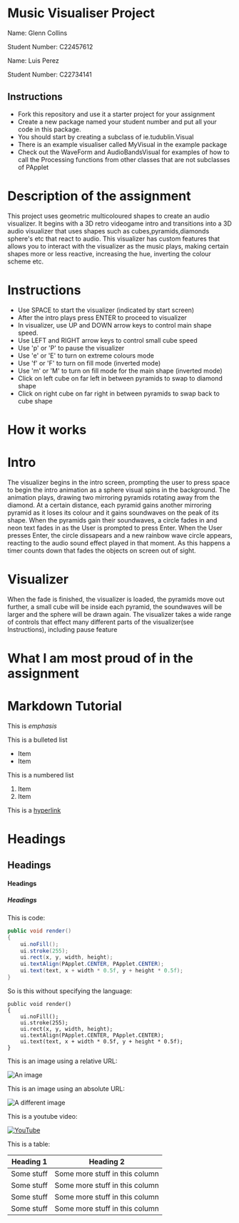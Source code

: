 # Music Visualiser Project

Name: Glenn Collins

Student Number: C22457612

Name: Luis Perez

Student Number: C22734141

## Instructions
- Fork this repository and use it a starter project for your assignment
- Create a new package named your student number and put all your code in this package.
- You should start by creating a subclass of ie.tudublin.Visual
- There is an example visualiser called MyVisual in the example package
- Check out the WaveForm and AudioBandsVisual for examples of how to call the Processing functions from other classes that are not subclasses of PApplet

# Description of the assignment
This project uses geometric multicoloured shapes to create an audio visualizer. It begins with a 3D retro videogame intro and transitions into a 3D audio visualizer 
that uses shapes such as cubes,pyramids,diamonds sphere's etc that react to audio. This visualizer has custom features that allows you to interact with the visualizer as the music plays, making certain shapes more or less reactive, increasing the hue, inverting the colour scheme etc.

# Instructions
- Use SPACE to start the visualizer (indicated by start screen)
- After the intro plays press ENTER to proceed to visualizer
- In visualizer, use UP and DOWN arrow keys to control main shape speed.
- Use LEFT and RIGHT arrow keys to control small cube speed
- Use 'p' or 'P' to pause the visualizer
- Use 'e' or 'E' to turn on extreme colours mode
- Use 'f' or 'F' to turn on fill mode (inverted mode)
- Use 'm' or 'M' to turn on fill mode for the main shape (inverted mode)
- Click on left cube on far left in between pyramids to swap to diamond shape
- Click on right cube on far right in between pyramids to swap back to cube shape

# How it works
# Intro
The visualizer begins in the intro screen, prompting the user to press space to begin the intro animation as a sphere visual spins in the background.
The animation plays, drawing two mirroring pyramids rotating away from the diamond.
At a certain distance, each pyramid gains another mirroring pyramid as it loses its colour and it gains soundwaves on the peak of its shape.
When the pyramids gain their soundwaves, a circle fades in and neon text fades in as the User is prompted to press Enter.
When the User presses Enter, the circle dissapears and a new rainbow wave circle appears, reacting to the audio sound effect played in that moment.
As this happens a timer counts down that fades the objects on screen out of sight.
# Visualizer
When the fade is finished, the visualizer is loaded, the pyramids move out further, a small cube will be inside each pyramid, the soundwaves will be 
larger and the sphere will be drawn again.
The visualizer takes a wide range of controls that effect many different parts of the visualizer(see Instructions), including pause feature


# What I am most proud of in the assignment

# Markdown Tutorial

This is *emphasis*

This is a bulleted list

- Item
- Item

This is a numbered list

1. Item
1. Item

This is a [hyperlink](http://bryanduggan.org)

# Headings
## Headings
#### Headings
##### Headings

This is code:

```Java
public void render()
{
	ui.noFill();
	ui.stroke(255);
	ui.rect(x, y, width, height);
	ui.textAlign(PApplet.CENTER, PApplet.CENTER);
	ui.text(text, x + width * 0.5f, y + height * 0.5f);
}
```

So is this without specifying the language:

```
public void render()
{
	ui.noFill();
	ui.stroke(255);
	ui.rect(x, y, width, height);
	ui.textAlign(PApplet.CENTER, PApplet.CENTER);
	ui.text(text, x + width * 0.5f, y + height * 0.5f);
}
```

This is an image using a relative URL:

![An image](images/p8.png)

This is an image using an absolute URL:

![A different image](https://bryanduggandotorg.files.wordpress.com/2019/02/infinite-forms-00045.png?w=595&h=&zoom=2)

This is a youtube video:

[![YouTube](http://img.youtube.com/vi/J2kHSSFA4NU/0.jpg)](https://www.youtube.com/watch?v=J2kHSSFA4NU)

This is a table:

| Heading 1 | Heading 2 |
|-----------|-----------|
|Some stuff | Some more stuff in this column |
|Some stuff | Some more stuff in this column |
|Some stuff | Some more stuff in this column |
|Some stuff | Some more stuff in this column |

